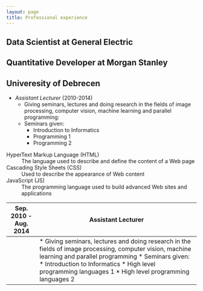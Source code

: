 ```yaml
---
layout: page
title: Professional experience
---
```


## Data Scientist at General Electric
## Quantitative Developer at Morgan Stanley
## Univeresity of Debrecen
* *Assistant Lecturer* (2010-2014)
	* Giving seminars, lectures and doing research in the fields of image processing, computer vision, machine learning and parallel programming:
	* Seminars given:
		* Introduction to Informatics
		* Programming 1
		* Programming 2


<dl>
  <dt>HyperText Markup Language (HTML)</dt>
  <dd>The language used to describe and define the content of a Web page</dd>

  <dt>Cascading Style Sheets (CSS)</dt>
  <dd>Used to describe the appearance of Web content</dd>

  <dt>JavaScript (JS)</dt>
  <dd>The programming language used to build advanced Web sites and applications</dd>
</dl>

<table>
  <thead>
    <tr>
      <th>Sep. 2010 - Aug. 2014</th>
      <th>Assistant Lecturer</th>
    </tr>
  </thead>
  <tbody>
    <tr>
      <td></td>
      <td>  * Giving seminars, lectures and doing research in the fields of image processing, computer vision, machine learning and parallel programming
            * Seminars given:
                * Introduction to Informatics
                * High level programming languages 1
                * High level programming languages 2
      </td>
    </tr>
  </tbody>
</table>
